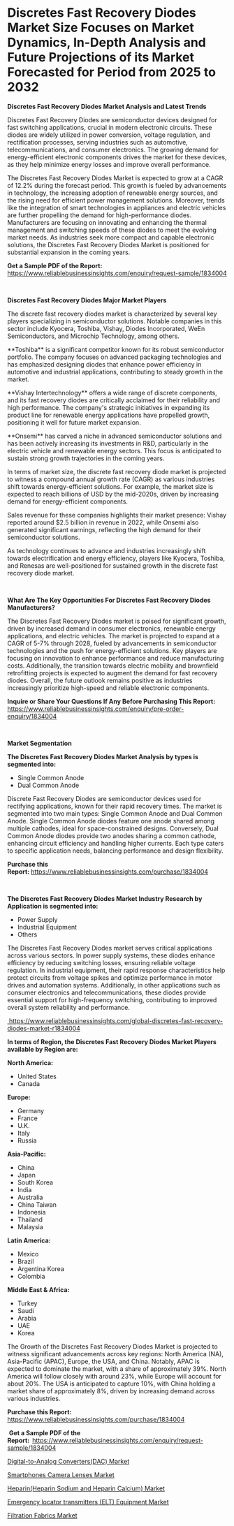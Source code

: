 <p><h1>Discretes Fast Recovery Diodes Market Size Focuses on Market Dynamics, In-Depth Analysis and Future Projections of its Market Forecasted for Period from 2025 to 2032</h1></p><p><strong>Discretes Fast Recovery Diodes Market Analysis and Latest Trends</strong></p>
<p><p>Discretes Fast Recovery Diodes are semiconductor devices designed for fast switching applications, crucial in modern electronic circuits. These diodes are widely utilized in power conversion, voltage regulation, and rectification processes, serving industries such as automotive, telecommunications, and consumer electronics. The growing demand for energy-efficient electronic components drives the market for these devices, as they help minimize energy losses and improve overall performance.</p><p>The Discretes Fast Recovery Diodes Market is expected to grow at a CAGR of 12.2% during the forecast period. This growth is fueled by advancements in technology, the increasing adoption of renewable energy sources, and the rising need for efficient power management solutions. Moreover, trends like the integration of smart technologies in appliances and electric vehicles are further propelling the demand for high-performance diodes. Manufacturers are focusing on innovating and enhancing the thermal management and switching speeds of these diodes to meet the evolving market needs. As industries seek more compact and capable electronic solutions, the Discretes Fast Recovery Diodes Market is positioned for substantial expansion in the coming years.</p></p>
<p><strong>Get a Sample PDF of the Report:&nbsp;</strong> <a href="https://www.reliablebusinessinsights.com/enquiry/request-sample/1834004?utm_campaign=62&utm_medium=2&utm_source=Github&utm_content=ia&utm_term=15022025&utm_id=discretes-fast-recovery-diodes">https://www.reliablebusinessinsights.com/enquiry/request-sample/1834004</a></p>
<p>&nbsp;</p>
<p><strong>Discretes Fast Recovery Diodes Major Market Players</strong></p>
<p><p>The discrete fast recovery diodes market is characterized by several key players specializing in semiconductor solutions. Notable companies in this sector include Kyocera, Toshiba, Vishay, Diodes Incorporated, WeEn Semiconductors, and Microchip Technology, among others.</p><p>**Toshiba** is a significant competitor known for its robust semiconductor portfolio. The company focuses on advanced packaging technologies and has emphasized designing diodes that enhance power efficiency in automotive and industrial applications, contributing to steady growth in the market.</p><p>**Vishay Intertechnology** offers a wide range of discrete components, and its fast recovery diodes are critically acclaimed for their reliability and high performance. The company's strategic initiatives in expanding its product line for renewable energy applications have propelled growth, positioning it well for future market expansion.</p><p>**Onsemi** has carved a niche in advanced semiconductor solutions and has been actively increasing its investments in R&D, particularly in the electric vehicle and renewable energy sectors. This focus is anticipated to sustain strong growth trajectories in the coming years.</p><p>In terms of market size, the discrete fast recovery diode market is projected to witness a compound annual growth rate (CAGR) as various industries shift towards energy-efficient solutions. For example, the market size is expected to reach billions of USD by the mid-2020s, driven by increasing demand for energy-efficient components.</p><p>Sales revenue for these companies highlights their market presence: Vishay reported around $2.5 billion in revenue in 2022, while Onsemi also generated significant earnings, reflecting the high demand for their semiconductor solutions.</p><p>As technology continues to advance and industries increasingly shift towards electrification and energy efficiency, players like Kyocera, Toshiba, and Renesas are well-positioned for sustained growth in the discrete fast recovery diode market.</p></p>
<p>&nbsp;</p>
<p><strong>What Are The Key Opportunities For Discretes Fast Recovery Diodes Manufacturers?</strong></p>
<p><p>The Discretes Fast Recovery Diodes market is poised for significant growth, driven by increased demand in consumer electronics, renewable energy applications, and electric vehicles. The market is projected to expand at a CAGR of 5-7% through 2028, fueled by advancements in semiconductor technologies and the push for energy-efficient solutions. Key players are focusing on innovation to enhance performance and reduce manufacturing costs. Additionally, the transition towards electric mobility and brownfield retrofitting projects is expected to augment the demand for fast recovery diodes. Overall, the future outlook remains positive as industries increasingly prioritize high-speed and reliable electronic components.</p></p>
<p><strong>Inquire or Share Your Questions If Any Before Purchasing This Report:</strong> <a href="https://www.reliablebusinessinsights.com/enquiry/pre-order-enquiry/1834004?utm_campaign=62&utm_medium=2&utm_source=Github&utm_content=ia&utm_term=15022025&utm_id=discretes-fast-recovery-diodes">https://www.reliablebusinessinsights.com/enquiry/pre-order-enquiry/1834004</a></p>
<p>&nbsp;</p>
<p><strong>Market Segmentation</strong></p>
<p><strong>The Discretes Fast Recovery Diodes Market Analysis by types is segmented into:</strong></p>
<p><ul><li>Single Common Anode</li><li>Dual Common Anode</li></ul></p>
<p><p>Discrete Fast Recovery Diodes are semiconductor devices used for rectifying applications, known for their rapid recovery times. The market is segmented into two main types: Single Common Anode and Dual Common Anode. Single Common Anode diodes feature one anode shared among multiple cathodes, ideal for space-constrained designs. Conversely, Dual Common Anode diodes provide two anodes sharing a common cathode, enhancing circuit efficiency and handling higher currents. Each type caters to specific application needs, balancing performance and design flexibility.</p></p>
<p><strong>Purchase this Report:&nbsp;</strong><a href="https://www.reliablebusinessinsights.com/purchase/1834004?utm_campaign=62&utm_medium=2&utm_source=Github&utm_content=ia&utm_term=15022025&utm_id=discretes-fast-recovery-diodes">https://www.reliablebusinessinsights.com/purchase/1834004</a></p>
<p>&nbsp;</p>
<p><strong>The Discretes Fast Recovery Diodes Market Industry Research by Application is segmented into:</strong></p>
<p><ul><li>Power Supply</li><li>Industrial Equipment</li><li>Others</li></ul></p>
<p><p>The Discretes Fast Recovery Diodes market serves critical applications across various sectors. In power supply systems, these diodes enhance efficiency by reducing switching losses, ensuring reliable voltage regulation. In industrial equipment, their rapid response characteristics help protect circuits from voltage spikes and optimize performance in motor drives and automation systems. Additionally, in other applications such as consumer electronics and telecommunications, these diodes provide essential support for high-frequency switching, contributing to improved overall system reliability and performance.</p></p>
<p><a href="https://www.reliablebusinessinsights.com/global-discretes-fast-recovery-diodes-market-r1834004?utm_campaign=62&utm_medium=2&utm_source=Github&utm_content=ia&utm_term=15022025&utm_id=discretes-fast-recovery-diodes">&nbsp;https://www.reliablebusinessinsights.com/global-discretes-fast-recovery-diodes-market-r1834004</a></p>
<p><strong>In terms of Region, the Discretes Fast Recovery Diodes Market Players available by Region are:</strong></p>
<p>
    <p> <strong> North America: </strong>
        <ul>
            <li>United States</li>
            <li>Canada</li>
        </ul>
        </p> 
    <p> <strong> Europe: </strong>
        <ul>
            <li>Germany</li>
            <li>France</li>
            <li>U.K.</li>
            <li>Italy</li>
            <li>Russia</li>
        </ul>
        </p> 
    <p> <strong> Asia-Pacific: </strong>
        <ul>
            <li>China</li>
            <li>Japan</li>
            <li>South Korea</li>
            <li>India</li>
            <li>Australia</li>
            <li>China Taiwan</li>
            <li>Indonesia</li>
            <li>Thailand</li>
            <li>Malaysia</li>
        </ul>
        </p> 
    <p> <strong> Latin America: </strong>
        <ul>
            <li>Mexico</li>
            <li>Brazil</li>
            <li>Argentina Korea</li>
            <li>Colombia</li>
        </ul>
        </p> 
    <p> <strong> Middle East & Africa: </strong>
        <ul>
            <li>Turkey</li>
            <li>Saudi</li>
            <li>Arabia</li>
            <li>UAE</li>
            <li>Korea</li>
        </ul>
    </p>
    </p>
<p><p>The Growth of the Discretes Fast Recovery Diodes Market is projected to witness significant advancements across key regions: North America (NA), Asia-Pacific (APAC), Europe, the USA, and China. Notably, APAC is expected to dominate the market, with a share of approximately 39%. North America will follow closely with around 23%, while Europe will account for about 20%. The USA is anticipated to capture 10%, with China holding a market share of approximately 8%, driven by increasing demand across various industries.</p></p>
<p><strong>Purchase this Report: </strong><a href="https://www.reliablebusinessinsights.com/purchase/1834004?utm_campaign=62&utm_medium=2&utm_source=Github&utm_content=ia&utm_term=15022025&utm_id=discretes-fast-recovery-diodes">https://www.reliablebusinessinsights.com/purchase/1834004</a></p>
<p>&nbsp;<strong>Get a Sample PDF of the Report:&nbsp;&nbsp;</strong><a href="https://www.reliablebusinessinsights.com/enquiry/request-sample/1834004?utm_campaign=62&utm_medium=2&utm_source=Github&utm_content=ia&utm_term=15022025&utm_id=discretes-fast-recovery-diodes">https://www.reliablebusinessinsights.com/enquiry/request-sample/1834004</a></p>
<p><strong></strong></p>
<p><p><a href="https://github.com/rrapajecundi/Market-Research-Report-List-1/blob/main/digital-to-analog-convertersdac-market.md?utm_campaign=62&utm_medium=2&utm_source=Github&utm_content=ia&utm_term=15022025&utm_id=discretes-fast-recovery-diodes">Digital-to-Analog Converters(DAC) Market</a></p><p><a href="https://github.com/miottaredlin79/Market-Research-Report-List-1/blob/main/smartphones-camera-lenses-market.md?utm_campaign=62&utm_medium=2&utm_source=Github&utm_content=ia&utm_term=15022025&utm_id=discretes-fast-recovery-diodes">Smartphones Camera Lenses Market</a></p><p><a href="https://github.com/ugurgyuri/Market-Research-Report-List-1/blob/main/heparinheparin-sodium-and-heparin-calcium-market.md?utm_campaign=62&utm_medium=2&utm_source=Github&utm_content=ia&utm_term=15022025&utm_id=discretes-fast-recovery-diodes">Heparin(Heparin Sodium and Heparin Calcium) Market</a></p><p><a href="https://github.com/paljuhubeyde/Market-Research-Report-List-1/blob/main/emergency-locator-transmitters-elt-equipment-market.md?utm_campaign=62&utm_medium=2&utm_source=Github&utm_content=ia&utm_term=15022025&utm_id=discretes-fast-recovery-diodes">Emergency locator transmitters (ELT) Equipment Market</a></p><p><a href="https://github.com/vilolakoreni/Market-Research-Report-List-1/blob/main/filtration-fabrics-market.md?utm_campaign=62&utm_medium=2&utm_source=Github&utm_content=ia&utm_term=15022025&utm_id=discretes-fast-recovery-diodes">Filtration Fabrics Market</a></p></p>